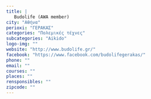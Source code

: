 ```yaml
---
title: |
   Budolife (AWA member)
city: "Αθήνα"
perioxi: "ΓΕΡΑΚΑΣ"
categories: "Πολεμικές τέχνες"
subcategories: "Aikido"
logo-img: ""
website: "http://www.budolife.gr/"
facebook: "https://www.facebook.com/budolifegerakas/"
phone: ""
email: ""
courses: ""
places: ""
rensponsibles: ""
zipcode: ""
---
```




